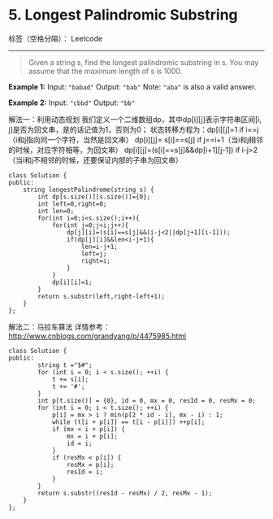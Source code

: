 # 5. Longest Palindromic Substring

标签（空格分隔）： Leetcode

---
>Given a string s, find the longest palindromic substring in s. You may assume that the maximum length of s is 1000.

**Example 1:**
Input: `"babad"`
Output: `"bab"`
Note: `"aba"` is also a valid answer.

**Example 2:**
Input: `"cbbd"`
Output: `"bb"`

解法一：利用动态规划
我们定义一个二维数组dp，其中dp[i][j]表示字符串区间[i, j]是否为回文串，是的话记值为1，否则为0；
状态转移方程为：dp[i][j]=1  if i==j（i和j指向同一个字符，当然是回文串）
dp[i][j]= s[i]==s[j]   if j==i+1（当i和j相邻的时候，对应字符相等，为回文串）
dp[i][j]=(s[i]==s[j]&&dp[i+1][j-1])  if i-j>2（当i和j不相邻的时候，还要保证内部的子串为回文串）
```
class Solution {
public:
    string longestPalindrome(string s) {
        int dp[s.size()][s.size()]={0};
        int left=0,right=0;
        int len=0;
        for(int i=0;i<s.size();i++){
            for(int j=0;j<i;j++){
                dp[j][i]=(s[i]==s[j]&&(i-j<2||dp[j+1][i-1]));
                if(dp[j][i]&&len<i-j+1){
                    len=i-j+1;
                    left=j;
                    right=i;
                }
            }
            dp[i][i]=1;
        }
        return s.substr(left,right-left+1);
    }
};
```

解法二：马拉车算法
详情参考：http://www.cnblogs.com/grandyang/p/4475985.html
```
class Solution {
public:
        string t ="$#";
        for (int i = 0; i < s.size(); ++i) {
            t += s[i];
            t += '#';
        }
        int p[t.size()] = {0}, id = 0, mx = 0, resId = 0, resMx = 0;
        for (int i = 0; i < t.size(); ++i) {
            p[i] = mx > i ? min(p[2 * id - i], mx - i) : 1;
            while (t[i + p[i]] == t[i - p[i]]) ++p[i];
            if (mx < i + p[i]) {
                mx = i + p[i];
                id = i;
            }
            if (resMx < p[i]) {
                resMx = p[i];
                resId = i;
            }
        }
        return s.substr((resId - resMx) / 2, resMx - 1);
    }
};
```





